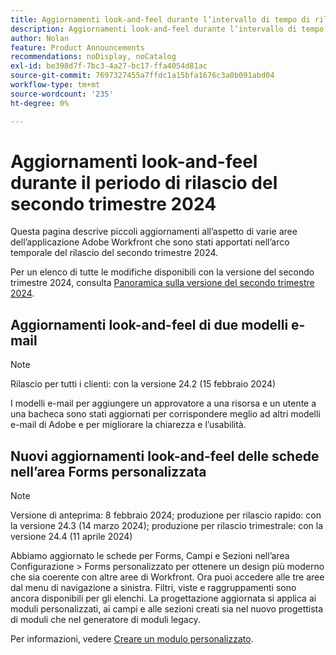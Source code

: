 ```yaml
---
title: Aggiornamenti look-and-feel durante l’intervallo di tempo di rilascio del secondo trimestre 2024
description: Aggiornamenti look-and-feel durante l’intervallo di tempo di rilascio del secondo trimestre 2024
author: Nolan
feature: Product Announcements
recommendations: noDisplay, noCatalog
exl-id: be398d7f-7bc3-4a27-bc17-ffa4054d81ac
source-git-commit: 7697327455a7ffdc1a15bfa1676c3a0b091abd04
workflow-type: tm+mt
source-wordcount: '235'
ht-degree: 0%

---
```


# Aggiornamenti look-and-feel durante il periodo di rilascio del secondo trimestre 2024

Questa pagina descrive piccoli aggiornamenti all’aspetto di varie aree dell’applicazione Adobe Workfront che sono stati apportati nell’arco temporale del rilascio del secondo trimestre 2024.

Per un elenco di tutte le modifiche disponibili con la versione del secondo trimestre 2024, consulta [Panoramica sulla versione del secondo trimestre 2024](/help/quicksilver/product-announcements/product-releases/24-q2-release-activity/24-q2-release-overview.md).

## Aggiornamenti look-and-feel di due modelli e-mail

>[!NOTE]
>
>Rilascio per tutti i clienti: con la versione 24.2 (15 febbraio 2024)

I modelli e-mail per aggiungere un approvatore a una risorsa e un utente a una bacheca sono stati aggiornati per corrispondere meglio ad altri modelli e-mail di Adobe e per migliorare la chiarezza e l’usabilità.

## Nuovi aggiornamenti look-and-feel delle schede nell’area Forms personalizzata

>[!NOTE]
>
>Versione di anteprima: 8 febbraio 2024; produzione per rilascio rapido: con la versione 24.3 (14 marzo 2024); produzione per rilascio trimestrale: con la versione 24.4 (11 aprile 2024)

Abbiamo aggiornato le schede per Forms, Campi e Sezioni nell’area Configurazione > Forms personalizzato per ottenere un design più moderno che sia coerente con altre aree di Workfront. Ora puoi accedere alle tre aree dal menu di navigazione a sinistra. Filtri, viste e raggruppamenti sono ancora disponibili per gli elenchi. La progettazione aggiornata si applica ai moduli personalizzati, ai campi e alle sezioni creati sia nel nuovo progettista di moduli che nel generatore di moduli legacy.

Per informazioni, vedere [Creare un modulo personalizzato](/help/quicksilver/administration-and-setup/customize-workfront/create-manage-custom-forms/form-designer/design-a-form/design-a-form.md).
